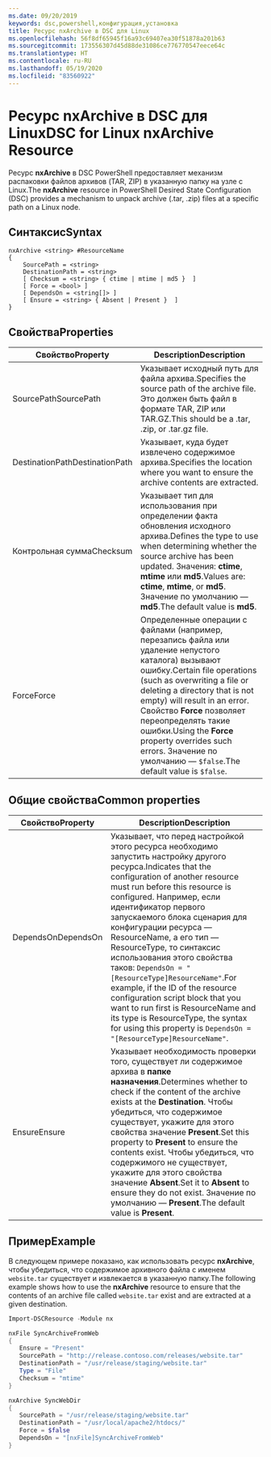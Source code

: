 ```yaml
---
ms.date: 09/20/2019
keywords: dsc,powershell,конфигурация,установка
title: Ресурс nxArchive в DSC для Linux
ms.openlocfilehash: 56f8df65945f16a93c69407ea30f51878a201b63
ms.sourcegitcommit: 173556307d45d88de31086ce776770547eece64c
ms.translationtype: HT
ms.contentlocale: ru-RU
ms.lasthandoff: 05/19/2020
ms.locfileid: "83560922"
---
```

# <a name="dsc-for-linux-nxarchive-resource"></a><span data-ttu-id="15184-103">Ресурс nxArchive в DSC для Linux</span><span class="sxs-lookup"><span data-stu-id="15184-103">DSC for Linux nxArchive Resource</span></span>

<span data-ttu-id="15184-104">Ресурс **nxArchive** в DSC PowerShell предоставляет механизм распаковки файлов архивов (TAR, ZIP) в указанную папку на узле с Linux.</span><span class="sxs-lookup"><span data-stu-id="15184-104">The **nxArchive** resource in PowerShell Desired State Configuration (DSC) provides a mechanism to unpack archive (.tar, .zip) files at a specific path on a Linux node.</span></span>

## <a name="syntax"></a><span data-ttu-id="15184-105">Синтаксис</span><span class="sxs-lookup"><span data-stu-id="15184-105">Syntax</span></span>

```Syntax
nxArchive <string> #ResourceName
{
    SourcePath = <string>
    DestinationPath = <string>
    [ Checksum = <string> { ctime | mtime | md5 }  ]
    [ Force = <bool> ]
    [ DependsOn = <string[]> ]
    [ Ensure = <string> { Absent | Present }  ]
}
```

## <a name="properties"></a><span data-ttu-id="15184-106">Свойства</span><span class="sxs-lookup"><span data-stu-id="15184-106">Properties</span></span>

|<span data-ttu-id="15184-107">Свойство</span><span class="sxs-lookup"><span data-stu-id="15184-107">Property</span></span> |<span data-ttu-id="15184-108">Description</span><span class="sxs-lookup"><span data-stu-id="15184-108">Description</span></span> |
|---|---|
|<span data-ttu-id="15184-109">SourcePath</span><span class="sxs-lookup"><span data-stu-id="15184-109">SourcePath</span></span> |<span data-ttu-id="15184-110">Указывает исходный путь для файла архива.</span><span class="sxs-lookup"><span data-stu-id="15184-110">Specifies the source path of the archive file.</span></span> <span data-ttu-id="15184-111">Это должен быть файл в формате TAR, ZIP или TAR.GZ.</span><span class="sxs-lookup"><span data-stu-id="15184-111">This should be a .tar, .zip, or .tar.gz file.</span></span> |
|<span data-ttu-id="15184-112">DestinationPath</span><span class="sxs-lookup"><span data-stu-id="15184-112">DestinationPath</span></span> |<span data-ttu-id="15184-113">Указывает, куда будет извлечено содержимое архива.</span><span class="sxs-lookup"><span data-stu-id="15184-113">Specifies the location where you want to ensure the archive contents are extracted.</span></span> |
|<span data-ttu-id="15184-114">Контрольная сумма</span><span class="sxs-lookup"><span data-stu-id="15184-114">Checksum</span></span> |<span data-ttu-id="15184-115">Указывает тип для использования при определении факта обновления исходного архива.</span><span class="sxs-lookup"><span data-stu-id="15184-115">Defines the type to use when determining whether the source archive has been updated.</span></span> <span data-ttu-id="15184-116">Значения: **ctime**, **mtime** или **md5**.</span><span class="sxs-lookup"><span data-stu-id="15184-116">Values are: **ctime**, **mtime**, or **md5**.</span></span> <span data-ttu-id="15184-117">Значение по умолчанию — **md5**.</span><span class="sxs-lookup"><span data-stu-id="15184-117">The default value is **md5**.</span></span> |
|<span data-ttu-id="15184-118">Force</span><span class="sxs-lookup"><span data-stu-id="15184-118">Force</span></span> |<span data-ttu-id="15184-119">Определенные операции с файлами (например, перезапись файла или удаление непустого каталога) вызывают ошибку.</span><span class="sxs-lookup"><span data-stu-id="15184-119">Certain file operations (such as overwriting a file or deleting a directory that is not empty) will result in an error.</span></span> <span data-ttu-id="15184-120">Свойство **Force** позволяет переопределять такие ошибки.</span><span class="sxs-lookup"><span data-stu-id="15184-120">Using the **Force** property overrides such errors.</span></span> <span data-ttu-id="15184-121">Значение по умолчанию — `$false`.</span><span class="sxs-lookup"><span data-stu-id="15184-121">The default value is `$false`.</span></span> |

## <a name="common-properties"></a><span data-ttu-id="15184-122">Общие свойства</span><span class="sxs-lookup"><span data-stu-id="15184-122">Common properties</span></span>

|<span data-ttu-id="15184-123">Свойство</span><span class="sxs-lookup"><span data-stu-id="15184-123">Property</span></span> |<span data-ttu-id="15184-124">Description</span><span class="sxs-lookup"><span data-stu-id="15184-124">Description</span></span> |
|---|---|
|<span data-ttu-id="15184-125">DependsOn</span><span class="sxs-lookup"><span data-stu-id="15184-125">DependsOn</span></span> |<span data-ttu-id="15184-126">Указывает, что перед настройкой этого ресурса необходимо запустить настройку другого ресурса.</span><span class="sxs-lookup"><span data-stu-id="15184-126">Indicates that the configuration of another resource must run before this resource is configured.</span></span> <span data-ttu-id="15184-127">Например, если идентификатор первого запускаемого блока сценария для конфигурации ресурса — ResourceName, а его тип — ResourceType, то синтаксис использования этого свойства таков: `DependsOn = "[ResourceType]ResourceName"`.</span><span class="sxs-lookup"><span data-stu-id="15184-127">For example, if the ID of the resource configuration script block that you want to run first is ResourceName and its type is ResourceType, the syntax for using this property is `DependsOn = "[ResourceType]ResourceName"`.</span></span> |
|<span data-ttu-id="15184-128">Ensure</span><span class="sxs-lookup"><span data-stu-id="15184-128">Ensure</span></span> |<span data-ttu-id="15184-129">Указывает необходимость проверки того, существует ли содержимое архива в **папке назначения**.</span><span class="sxs-lookup"><span data-stu-id="15184-129">Determines whether to check if the content of the archive exists at the **Destination**.</span></span> <span data-ttu-id="15184-130">Чтобы убедиться, что содержимое существует, укажите для этого свойства значение **Present**.</span><span class="sxs-lookup"><span data-stu-id="15184-130">Set this property to **Present** to ensure the contents exist.</span></span> <span data-ttu-id="15184-131">Чтобы убедиться, что содержимого не существует, укажите для этого свойства значение **Absent**.</span><span class="sxs-lookup"><span data-stu-id="15184-131">Set it to **Absent** to ensure they do not exist.</span></span> <span data-ttu-id="15184-132">Значение по умолчанию — **Present**.</span><span class="sxs-lookup"><span data-stu-id="15184-132">The default value is **Present**.</span></span> |

## <a name="example"></a><span data-ttu-id="15184-133">Пример</span><span class="sxs-lookup"><span data-stu-id="15184-133">Example</span></span>

<span data-ttu-id="15184-134">В следующем примере показано, как использовать ресурс **nxArchive**, чтобы убедиться, что содержимое архивного файла с именем `website.tar` существует и извлекается в указанную папку.</span><span class="sxs-lookup"><span data-stu-id="15184-134">The following example shows how to use the **nxArchive** resource to ensure that the contents of an archive file called `website.tar` exist and are extracted at a given destination.</span></span>

```powershell
Import-DSCResource -Module nx

nxFile SyncArchiveFromWeb
{
   Ensure = "Present"
   SourcePath = "http://release.contoso.com/releases/website.tar"
   DestinationPath = "/usr/release/staging/website.tar"
   Type = "File"
   Checksum = "mtime"
}

nxArchive SyncWebDir
{
   SourcePath = "/usr/release/staging/website.tar"
   DestinationPath = "/usr/local/apache2/htdocs/"
   Force = $false
   DependsOn = "[nxFile]SyncArchiveFromWeb"
}
```
